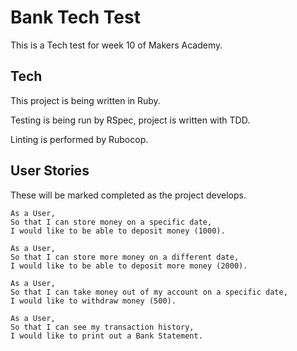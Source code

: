 # Bank Tech Test

This is a Tech test for week 10 of Makers Academy.

## Tech

This project is being written in Ruby. 

Testing is being run by RSpec, project is written with TDD.

Linting is performed by Rubocop.

## User Stories

These will be marked completed as the project develops.

```
As a User,
So that I can store money on a specific date,
I would like to be able to deposit money (1000).
```

```
As a User,
So that I can store more money on a different date,
I would like to be able to deposit more money (2000).
```

```
As a User,
So that I can take money out of my account on a specific date,
I would like to withdraw money (500).
```

```
As a User,
So that I can see my transaction history,
I would like to print out a Bank Statement.
```
